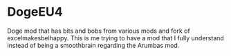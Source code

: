 # DogeEU4
 Doge mod that has bits and bobs from various mods and fork of excelmakesbelhappy. This is me trying to have a mod that I fully understand instead of being a smoothbrain regarding the Arumbas mod.
